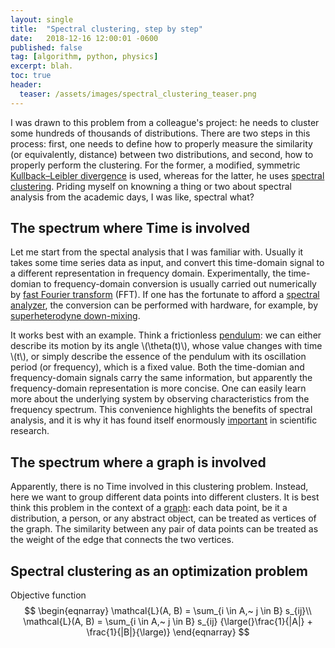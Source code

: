 ```yaml
---
layout: single
title:  "Spectral clustering, step by step"
date:   2018-12-16 12:00:01 -0600
published: false
tag: [algorithm, python, physics]
excerpt: blah.
toc: true
header:
  teaser: /assets/images/spectral_clustering_teaser.png
---
```


I was drawn to this problem from a colleague's project: he needs to cluster some hundreds of thousands of distributions. There are two steps in this process: first, one needs to define how to properly measure the similarity (or equivalently, distance) between two distributions, and second, how to properly perform the clustering. For the former, a modified, symmetric [Kullback–Leibler divergence](https://en.wikipedia.org/wiki/Kullback%E2%80%93Leibler_divergence) is used, whereas for the latter, he uses [spectral clustering](https://en.wikipedia.org/wiki/Spectral_clustering). Priding myself on knowning a thing or two about spectral analysis from the academic days, I was like, spectral what?

## The spectrum where Time is involved
Let me start from the spectal analysis that I was familiar with. Usually it takes some time series data as input, and convert this time-domain signal to a different representation in frequency domain. Experimentally, the time-domian to frequency-domain conversion is usually carried out numerically by [fast Fourier transform](https://en.wikipedia.org/wiki/Fast_Fourier_transform) (FFT). If one has the fortunate to afford a [spectral analyzer](https://en.wikipedia.org/wiki/Spectrum_analyzer), the conversion can be performed with hardware, for example, by [superheterodyne down-mixing](https://en.wikipedia.org/wiki/Superheterodyne_receiver). 

It works best with an example. Think a frictionless [pendulum](https://en.wikipedia.org/wiki/Pendulum): we can either describe its motion by its angle \\(\theta(t)\\), whose value changes with time \\(t\\), or simply describe the essence of the pendulum with its oscillation period (or frequency), which is a fixed value. Both the time-domian and frequency-domain signals carry the same information, but apparently the frequency-domain representation is more concise. One can easily learn more about the underlying system by observing characteristics from the frequency spectrum. This convenience highlights the benefits of spectral analysis, and it is why it has found itself enormously [important](https://en.wikipedia.org/wiki/Spectral_analysis) in scientific research. 

## The spectrum where a graph is involved
Apparently, there is no Time involved in this clustering problem. Instead, here we want to group different data points into different clusters. It is best think this problem in the context of a [graph](https://en.wikipedia.org/wiki/Graph_(discrete_mathematics)): each data point, be it a distribution, a person, or any abstract object, can be treated as vertices of the graph. The similarity between any pair of data points can be treated as the weight of the edge that connects the two vertices.

## Spectral clustering as an optimization problem

Objective function
$$
\begin{eqnarray}
\mathcal{L}(A, B) = \sum_{i \in A,~ j \in B} s_{ij}\\
\mathcal{L}(A, B) = \sum_{i \in A,~ j \in B} s_{ij}
{\large(}\frac{1}{|A|} + \frac{1}{|B|}{\large)}
\end{eqnarray}
$$ 